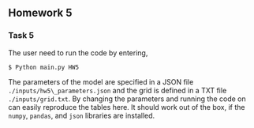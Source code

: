 

Homework 5
----------

### Task 5

The user need to run the code by entering,

```
$ Python main.py HW5
```

The parameters of the model are specified in a JSON file `./inputs/hw5\_parameters.json` 
and the grid is defined in a TXT file `./inputs/grid.txt`. 
By changing the parameters and running the code on can easily reproduce the tables here.
It should work out of the box, if the `numpy`, `pandas`, and `json` libraries are installed. 
